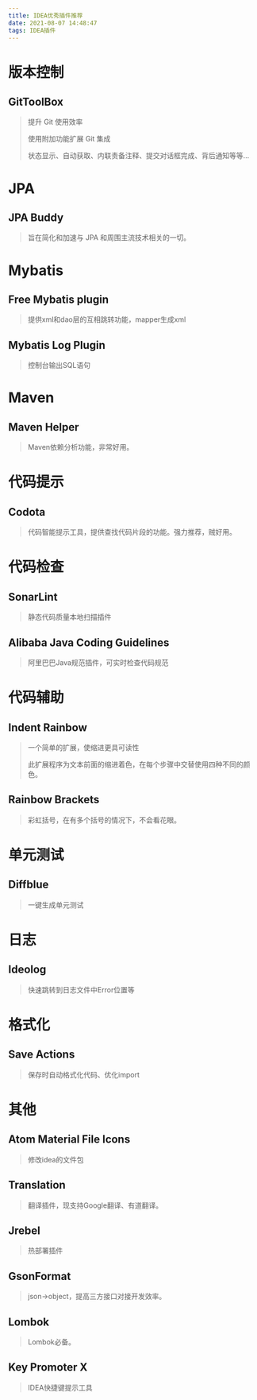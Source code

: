 ```yaml
---
title: IDEA优秀插件推荐
date: 2021-08-07 14:48:47
tags: IDEA插件
---
```


# 版本控制

## GitToolBox 

> 提升 Git 使用效率
>
> 使用附加功能扩展 Git 集成
>
> 状态显示、自动获取、内联责备注释、提交对话框完成、背后通知等等...

<!-- more -->

# JPA

## JPA Buddy

> 旨在简化和加速与 JPA 和周围主流技术相关的一切。



# Mybatis

## **Free Mybatis plugin**

> 提供xml和dao层的互相跳转功能，mapper生成xml

## **Mybatis Log Plugin**

> 控制台输出SQL语句



# Maven

## **Maven Helper**

> Maven依赖分析功能，非常好用。



# 代码提示

## **Codota**

> 代码智能提示工具，提供查找代码片段的功能。强力推荐，贼好用。



# 代码检查

## **SonarLint**

> 静态代码质量本地扫描插件

## **Alibaba Java Coding Guidelines**

> 阿里巴巴Java规范插件，可实时检查代码规范



# 代码辅助

## Indent Rainbow

> 一个简单的扩展，使缩进更具可读性
>
> 此扩展程序为文本前面的缩进着色，在每个步骤中交替使用四种不同的颜色。

## **Rainbow Brackets**

> 彩虹括号，在有多个括号的情况下，不会看花眼。



# 单元测试

## Diffblue

> 一键生成单元测试



# 日志

## **Ideolog**

> 快速跳转到日志文件中Error位置等



# 格式化

## **Save Actions**

> 保存时自动格式化代码、优化import



# 其他

## Atom Material File Icons

> 修改idea的文件包

## Translation

> 翻译插件，现支持Google翻译、有道翻译。

## **Jrebel**

> 热部署插件

## **GsonFormat**

> json->object，提高三方接口对接开发效率。

## **Lombok**

> Lombok必备。

## Key Promoter X

> IDEA快捷键提示工具

